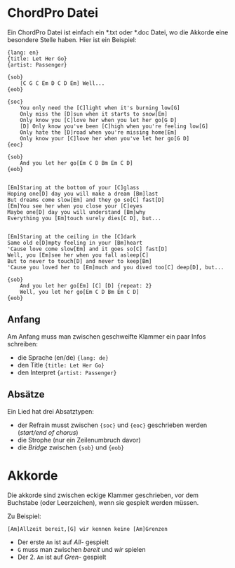 # ChordPro Datei

Ein ChordPro Datei ist einfach ein *.txt oder *.doc Datei, wo die Akkorde eine besondere Stelle haben. Hier ist ein Beispiel:

```
{lang: en}
{title: Let Her Go}
{artist: Passenger}

{sob}
    [C G C Em D C D Em] Well...
{eob}

{soc}
    You only need the [C]light when it's burning low[G]
    Only miss the [D]sun when it starts to snow[Em]
    Only know you [C]love her when you let her go[G D]
    [D] Only know you've been [C]high when you're feeling low[G]
    Only hate the [D]road when you're missing home[Em]
    Only know your [C]love her when you've let her go[G D]
{eoc}

{sob}
    And you let her go[Em C D Bm Em C D]
{eob}


[Em]Staring at the bottom of your [C]glass
Hoping one[D] day you will make a dream [Bm]last
But dreams come slow[Em] and they go so[C] fast[D]
[Em]You see her when you close your [C]eyes
Maybe one[D] day you will understand [Bm]why
Everything you [Em]touch surely dies[C D], but...


[Em]Staring at the ceiling in the [C]dark
Same old e[D]mpty feeling in your [Bm]heart
'Cause love come slow[Em] and it goes so[C] fast[D]
Well, you [Em]see her when you fall asleep[C]
But to never to touch[D] and never to keep[Bm]
'Cause you loved her to [Em]much and you dived too[C] deep[D], but...

{sob}
    And you let her go[Em] [C] [D] {repeat: 2}
    Well, you let her go[Em C D Bm Em C D]
{eob}
```

## Anfang

Am Anfang muss man zwischen geschweifte Klammer ein paar Infos schreiben:

* die Sprache (en/de) `{lang: de}`
* den Title `{title: Let Her Go}`
* den Interpret `{artist: Passenger}`

## Absätze

Ein Lied hat drei Absatztypen:

* der Refrain musst zwischen `{soc}` und `{eoc}` geschrieben werden (*start/end of chorus*)
* die Strophe (nur ein Zeilenumbruch davor)
* die *Bridge* zwischen `{sob}` und `{eob}`


# Akkorde

Die akkorde sind zwischen eckige Klammer geschrieben, vor dem Buchstabe (oder Leerzeichen), wenn sie gespielt werden müssen.

Zu Beispiel:
```
[Am]Allzeit bereit,[G] wir kennen keine [Am]Grenzen
```

* Der erste `Am` ist auf *All-* gespielt
* `G` muss man zwischen *bereit* und *wir* spielen
* Der 2. `Am` ist auf *Gren-* gespielt
